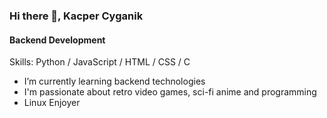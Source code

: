 ### Hi there 👋, Kacper Cyganik
#### Backend Development

Skills: Python / JavaScript / HTML / CSS / C

- I’m currently learning backend technologies
- I'm passionate about retro video games, sci-fi anime and programming
- Linux Enjoyer
